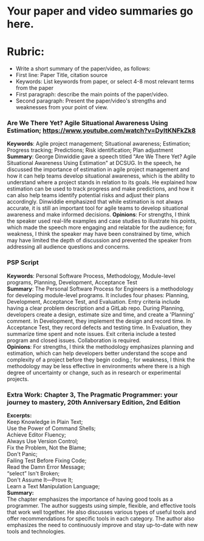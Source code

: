 # Your paper and video summaries go here.

# Rubric:
* Write a short summary of the paper/video, as follows:
* First line: Paper Title, citation source
* Keywords: List keywords from paper, or select 4-8 most relevant terms from the paper
* First paragraph: describe the main points of the paper/video.
* Second paragraph: Present the paper/video's strengths and weaknesses from your point of view.

### Are We There Yet? Agile Situational Awareness Using Estimation; https://www.youtube.com/watch?v=DyltKNFkZk8
**Keywords**: Agile project management; Situational awareness; Estimation; Progress tracking; Predictions; Risk identification; Plan adjustment
**Summary**: George Dinwiddie gave a speech titled "Are We There Yet? Agile Situational Awareness Using Estimation" at DCSUG. In the speech, he discussed the importance of estimation in agile project management and how it can help teams develop situational awareness, which is the ability to understand where a project stands in relation to its goals. He explained how estimation can be used to track progress and make predictions, and how it can also help teams identify potential risks and adjust their plans accordingly. Dinwiddie emphasized that while estimation is not always accurate, it is still an important tool for agile teams to develop situational awareness and make informed decisions.
**Opinions**: For strengths, I think the speaker used real-life examples and case studies to illustrate his points, which made the speech more engaging and relatable for the audience; for weakness, I think the speaker may have been constrained by time, which may have limited the depth of discussion and prevented the speaker from addressing all audience questions and concerns.

### PSP Script
**Keywords**: Personal Software Process, Methodology, Module-level programs, Planning, Development, Acceptance Test  
**Summary**: The Personal Software Process for Engineers is a methodology for developing module-level programs. It includes four phases: Planning, Development, Acceptance Test, and Evaluation. Entry criteria include having a clear problem description and a GitLab repo. During Planning, developers create a design, estimate size and time, and create a 'Planning' comment. In Development, they implement the design and record time. In Acceptance Test, they record defects and testing time. In Evaluation, they summarize time spent and note issues. Exit criteria include a tested program and closed issues. Collaboration is required.  
**Opinions**: For strengths, I think the methodology emphasizes planning and estimation, which can help developers better understand the scope and complexity of a project before they begin coding.; for weakness, I think the methodology may be less effective in environments where there is a high degree of uncertainty or change, such as in research or experimental projects.  

### Extra Work: Chapter 3, The Pragmatic Programmer: your journey to mastery, 20th Anniversary Edition, 2nd Edition  
**Excerpts:**  
Keep Knowledge in Plain Text;  
Use the Power of Command Shells;  
Achieve Editor Fluency;  
Always Use Version Control;  
Fix the Problem, Not the Blame;  
Don't Panic;  
Failing Test Before Fixing Code;  
Read the Damn Error Message;  
“select” Isn't Broken;  
Don't Assume It—Prove It;  
Learn a Text Manipulation Language;  
**Summary:**  
The chapter emphasizes the importance of having good tools as a programmer. The author suggests using simple, flexible, and effective tools that work well together. He also discusses various types of useful tools and offer recommendations for specific tools in each category. The author also emphasizes the need to continuously improve and stay up-to-date with new tools and technologies.